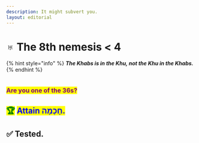 ```yaml
---
description: It might subvert you.
layout: editorial
---
```


# ♅ The 8th nemesis < 4

{% hint style="info" %}
_**The Khabs is in the Khu, not the Khu in the Khabs.**_
{% endhint %}

<figure><img src="../../../../../.gitbook/assets/pexels-btgl-♡-19830088.jpg" alt=""><figcaption></figcaption></figure>

### <mark style="color:purple;">Are you one of the 36s?</mark>





## <mark style="color:green;">🏆</mark> <mark style="color:blue;">Attain חָכְמָה.</mark>

## ✅ Tested.
